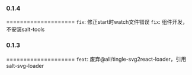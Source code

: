 ### 0.1.4
====================
`fix`: 修正start时watch文件错误
`fix`: 组件开发，不安装salt-tools

### 0.1.3
====================
`feat`: 废弃@ali/tingle-svg2react-loader，引用salt-svg-loader